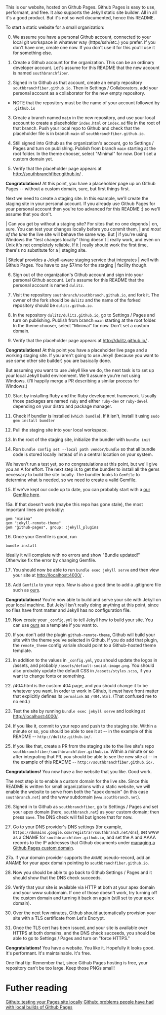 This is our website, hosted on Github Pages. Github Pages is easy to
use, performant, and free.  It also supports the Jekyll static site
builder. All in all it's a good product. But it's not so well
documented, hence this README.

To start a static website for a small organization:

0. We assume you have a personal Github account, connected to your
local git workspace in whatever way (https/ssh/etc.) you prefer. If
you don't have one, create one now. If you don't use it for this
you'll use it for something else.

1. Create a Github account for the organization. This can be an
ordinary developer account. Let's assume for this README that the new
account is named `southbranchfiber`.

2. Signed in to Github as that account, create an empty repository
`southbranchfiber.github.io`. Then in Settings / Collaborators, add your
personal account as a collaborator for the new empty repository.

* NOTE that the repository must be the name of your account followed by `.github.io`

3. Create a branch named `main` in the new repository, and use your
local account to create a placeholder `index.html` or `index.md` file
in the root of that branch. Push your local repo to Github and check
that the placeholder file is in branch `main` of
`southbranchfiber.github.io`.

4. Still signed into Github as the organization's account, go to
Settings / Pages and turn on publishing. Publish from branch `main`
starting at the root folder. In the theme chooser, select "Minimal"
for now. Don't set a custom domain yet.

5. Verify that the placeholder page appears at http://southbranchfiber.github.io/ .

**Congratulations!** At this point, you have a placeholder page up on
Github Pages -- without a custom domain, sure, but first things first.

Next we need to create a staging site. In this example, we'll create
the staging site in your personal account. If you already use Github
Pages for your personal account then you're too advanced for this
README :) so we'll assume that you don't.

| Can you get by without a staging site? For sites that no one depends
| on, sure. You can test your changes locally before you commit them,
| and *most of the time* the live site will behave the same way. But
| if you're using Windows the "test changes locally" thing doesn't
| really work, and even on Unix it's not completely reliable. If it
| really should work the first time, there's no substitute for a
| staging site.

| Siteleaf provides a Jekyll-aware staging service that integrates
| well with Github Pages. You have to pay $7/mo for the staging
| facility though.

6. Sign out of the organization's Github account and sign into your
personal Github account. Let's assume for this README that the
personal account is named `dulitz`.

7. Visit the repository `southbranch/southbranch.github.io`, and fork
it. The owner of the fork should be `dulitz` and the name of the
forked repository should be `dulitz.github.io`.

8. In the repository `dulitz/dulitz.github.io`, go to Settings / Pages
and turn on publishing. Publish from branch `main` starting at the
root folder. In the theme chooser, select "Minimal" for now. Don't
set a custom domain.

9. Verify that the placeholder page appears at http://dulitz.github.io/ .

**Congratulations!** At this point you have a placeholder live page
and a working staging site. If you aren't going to use Jekyll (because
you want to use some other site builder) you are basically done.

But assuming you want to use Jekyll like we do, the next task is to
set up your local Jekyll build environment. We'll assume you're not
using Windows. (I'll happily merge a PR describing a similar process
for Windows.)

10. Start by installing Ruby and the Ruby development
framework. Usually those packages are named `ruby` and either
`ruby-dev` or `ruby-devel` depending on your distro and package
manager.

11. Check if bundler is installed (`which bundle`). If it isn't,
install it using `sudo gem install bundler`

12. Pull the staging site into your local workspace.

13. In the root of the staging site, initialize the bundler with
`bundle init`

14. Run `bundle config set --local path vendor/bundle` so that all
bundle code is stored locally instead of in a central location on your
system.

We haven't run a test yet, so no congratulations at this point, but
we'll give you an A for effort. The next step is to get the bundler to
install all the gems necessary to build the site locally. The bundler
looks to `Gemfile` to determine what is needed, so we need to create a
valid Gemfile.

15. If we've kept our code up to date, you can probably start with a
[our Gemfile here](/Gemfile).

15a. If that doesn't work (maybe this repo has gone stale), the most
important lines are probably:
```
gem "minima"
gem "jekyll-remote-theme"
gem "github-pages", group: :jekyll_plugins
```

16. Once your Gemfile is good, run
```
bundle install
```
Ideally it will complete with no errors and show "Bundle updated!"
Otherwise fix the error by changing Gemfile.

17. You should now be able to run `bundle exec jekyll serve` and then
view your site at [http://localhost:4000/](http://localhost:4000/) .

18. Add `Gemfile` to your repo. Now is also a good time to add a
.gitignore file such as [ours](/.gitignore).

**Congratulations!** You're now able to build and serve your site with
Jekyll on your local machine. But Jekyll isn't really doing anything
at this point, since no files have front matter and Jekyll has no
configuration file.

19. Now create your `_config.yml` to tell Jekyll how to build your
site. You can use [ours](/_config.yml) as a template if you want to.

20. If you don't add the plugin `github-remote-theme`, Github will
build your site with the theme you've selected in Github. If you do
add that plugin, the `remote_theme` config variale should point to a
Github-hosted theme template.

21. In addition to the values in `_config.yml`, you should update the
logos in /assets, and probably `/assets/default-social-image.png`. You
should also probably update the default CSS in `/assets/styles.scss`,
if you want to change fonts or something.

22. /404.html is the custom 404 page, and you should change it to be
whatever you want. In order to work in Github, it _must_ have front
matter that explicitly defines its `permalink` as `/404.html`. (That
confused me to no end.)

23. Test the site by running `bundle exec jekyll serve` and looking at
[http://localhost:4000/](http://localhost:4000/).

24. If you like it, commit to your repo and push to the staging
site. Within a minute or so, you should be able to see it at -- in the
example of this README -- `http://dulitz.github.io/`.

25. If you like that, create a PR from the staging site to the live
site's repo `southbranchfiber/southbranchfiber.github.io`. Within a
minute or so after integrating that PR, you should be able to see the
new site at -- in the example of this README --
`http://southbranchfiber.github.io/`.

**Congratulations!** You now have a live website that you like. Good
work.

The next step is to enable a custom domain for the live
site. Since this README is written for small organizations with a
static website, we will enable the website to serve from both the
"apex domain" (in this case `southbranch.net`) and the www subdomain
(`www.southbranch.net`).

26. Signed in to Github as `southbranchfiber`, go to Settings / Pages
and set your apex domain (here, `southbranch.net`) as your custom
domain; then press `Save`. The DNS check will fail but ignore that for
now.

27. Go to your DNS provider's DNS settings (for example,
`https://domains.google.com/registrar/southbranch.net/dns`), set www
as a CNAME for `southbranchfiber.github.io`, and set the A and AAAA
records to the IP addresses that Github documents under [managing a
Github Pages custom
domain](https://docs.github.com/en/pages/configuring-a-custom-domain-for-your-github-pages-site/managing-a-custom-domain-for-your-github-pages-site#configuring-an-apex-domain).

27a. If your domain provider supports the `ANAME` pseudo-record, add
an ANAME for your apex domain pointing to
`southbranchfiber.github.io`.

28. Now you should be able to go back to Github Settings / Pages and
it should show that the DNS check succeeds.

29. Verify that your site is available via HTTP at both at your apex
domain and your www subdomain. If one of those doesn't work, try
turning off the custom domain and turning it back on again (still set
to your apex domain).

30. Over the next few minutes, Github should automatically provision
your site with a TLS certificate from Let's Encrypt.

31. Once the TLS cert has been issued, and your site is available over
HTTPS at both domains, and the DNS check succeeds, you should be able
to go to Settings / Pages and turn on "force HTTPS."

**Congratulations!** You have a website. You like it. Hopefully it
looks good. It's performant. It's maintainable. It's free.

One final tip: Remember that, since Github Pages hosting is free, your
repository can't be too large. Keep those PNGs small!

# Futher reading

[Github: testing your Pages site locally](https://docs.github.com/en/pages/setting-up-a-github-pages-site-with-jekyll/testing-your-github-pages-site-locally-with-jekyll)
[Github: problems people have had with local builds of Github Pages](https://github.com/github/docs/issues/2177)
